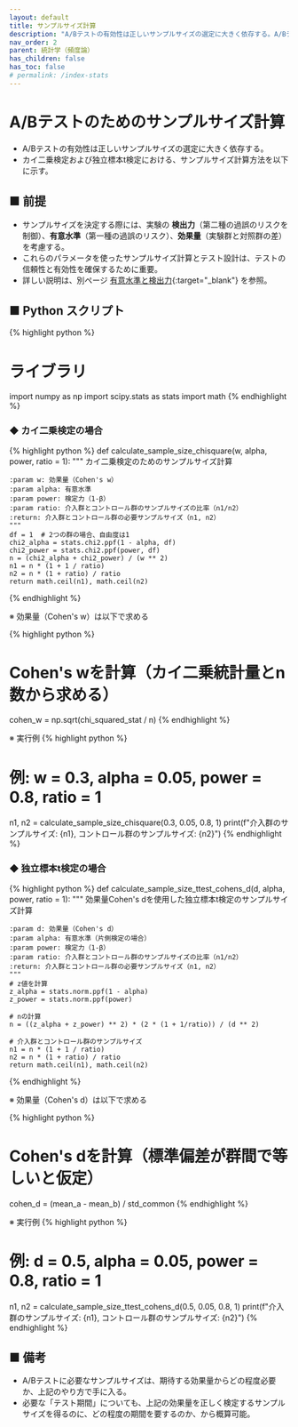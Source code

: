 ```yaml
---
layout: default
title: サンプルサイズ計算
description: "A/Bテストの有効性は正しいサンプルサイズの選定に大きく依存する。A/Bテストにおけるサンプルサイズ計算の基礎と、カイ二乗検定およびt検定を中心にその方法を解説する。"
nav_order: 2
parent: 統計学（頻度論）
has_children: false
has_toc: false
# permalink: /index-stats
---
```


# A/Bテストのためのサンプルサイズ計算

+ A/Bテストの有効性は正しいサンプルサイズの選定に大きく依存する。
+ カイ二乗検定および独立標本t検定における、サンプルサイズ計算方法を以下に示す。

## ■ 前提

+ サンプルサイズを決定する際には、実験の **検出力**（第二種の過誤のリスクを制御）、**有意水準**（第一種の過誤のリスク）、**効果量**（実験群と対照群の差）を考慮する。
+ これらのパラメータを使ったサンプルサイズ計算とテスト設計は、テストの信頼性と有効性を確保するために重要。
+ 詳しい説明は、別ページ [有意水準と検出力](/tech-docs/docs/統計学（頻度論）/plot_dist/){:target="_blank"} を参照。

## ■ Python スクリプト

{% highlight python %}
# ライブラリ
import numpy as np
import scipy.stats as stats
import math
{% endhighlight %}

### ◆ カイ二乗検定の場合

{% highlight python %}
def calculate_sample_size_chisquare(w, alpha, power, ratio = 1):
    """
    カイ二乗検定のためのサンプルサイズ計算

    :param w: 効果量（Cohen's w）
    :param alpha: 有意水準
    :param power: 検定力（1-β）
    :param ratio: 介入群とコントロール群のサンプルサイズの比率（n1/n2）
    :return: 介入群とコントロール群の必要サンプルサイズ（n1, n2）
    """
    df = 1  # 2つの群の場合、自由度は1
    chi2_alpha = stats.chi2.ppf(1 - alpha, df)
    chi2_power = stats.chi2.ppf(power, df)
    n = (chi2_alpha + chi2_power) / (w ** 2)
    n1 = n * (1 + 1 / ratio)
    n2 = n * (1 + ratio) / ratio
    return math.ceil(n1), math.ceil(n2)
{% endhighlight %}

※ 効果量（Cohen's w）は以下で求める

{% highlight python %}
# Cohen's wを計算（カイ二乗統計量とn数から求める）
cohen_w = np.sqrt(chi_squared_stat / n)
{% endhighlight %}

※ 実行例
{% highlight python %}
# 例: w = 0.3, alpha = 0.05, power = 0.8, ratio = 1
n1, n2 = calculate_sample_size_chisquare(0.3, 0.05, 0.8, 1)
print(f"介入群のサンプルサイズ: {n1}, コントロール群のサンプルサイズ: {n2}")
{% endhighlight %}

### ◆ 独立標本t検定の場合
{% highlight python %}
def calculate_sample_size_ttest_cohens_d(d, alpha, power, ratio = 1):
    """
    効果量Cohen's dを使用した独立標本t検定のサンプルサイズ計算

    :param d: 効果量（Cohen's d）
    :param alpha: 有意水準（片側検定の場合）
    :param power: 検定力（1-β）
    :param ratio: 介入群とコントロール群のサンプルサイズの比率（n1/n2）
    :return: 介入群とコントロール群の必要サンプルサイズ（n1, n2）
    """
    # z値を計算
    z_alpha = stats.norm.ppf(1 - alpha)
    z_power = stats.norm.ppf(power)
    
    # nの計算
    n = ((z_alpha + z_power) ** 2) * (2 * (1 + 1/ratio)) / (d ** 2)
    
    # 介入群とコントロール群のサンプルサイズ
    n1 = n * (1 + 1 / ratio)
    n2 = n * (1 + ratio) / ratio
    return math.ceil(n1), math.ceil(n2)
{% endhighlight %}

※ 効果量（Cohen's d）は以下で求める

{% highlight python %}
# Cohen's dを計算（標準偏差が群間で等しいと仮定）
cohen_d = (mean_a - mean_b) / std_common
{% endhighlight %}

※ 実行例
{% highlight python %}
# 例: d = 0.5, alpha = 0.05, power = 0.8, ratio = 1
n1, n2 = calculate_sample_size_ttest_cohens_d(0.5, 0.05, 0.8, 1)
print(f"介入群のサンプルサイズ: {n1}, コントロール群のサンプルサイズ: {n2}")
{% endhighlight %}

## ■ 備考
+ A/Bテストに必要なサンプルサイズは、期待する効果量からどの程度必要か、上記のやり方で手に入る。
+ 必要な「テスト期間」についても、上記の効果量を正しく検定するサンプルサイズを得るのに、どの程度の期間を要するのか、から概算可能。

